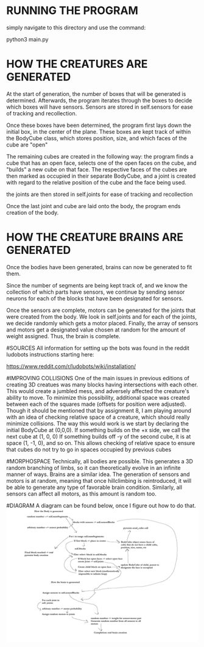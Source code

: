 # RUNNING THE PROGRAM
simply navigate to this directory and use the command:

python3 main.py

# HOW THE CREATURES ARE GENERATED
At the start of generation, the number of boxes that will be generated is determined.
Afterwards, the program iterates through the boxes to decide which boxes will have sensors. 
Sensors are stored in self.sensors for ease of tracking and recollection. 

Once these boxes have been determined, the program first lays down the initial box, in the center of the plane. 
These boxes are kept track of within the BodyCube class, which stores position, size, and which faces of the cube are "open"

The remaining cubes are created in the following way: the program finds a cube that has an open face, selects one of the open faces on 
the cube, and "builds" a new cube on that face. The respective faces of the cubes are then marked as occupied in their separate BodyCube,
and a joint is created with regard to the relative position of the cube and the face being used. 

the joints are then stored in self.joints for ease of tracking and recollection

Once the last joint and cube are laid onto the body, the program ends creation of the body.

# HOW THE CREATURE BRAINS ARE GENERATED
Once the bodies have been generated, brains can now be generated to fit them. 

Since the number of segments are being kept track of, and we know the collection of which parts have sensors, we continue by sending
sensor neurons for each of the blocks that have been designated for sensors. 

Once the sensors are complete, motors can be generated for the joints that were created from the body. We look in self.joints and 
for each of the joints, we decide randomly which gets a motor placed. Finally, the array of sensors and motors get a designated value
chosen at random for the amount of weight assigned. Thus, the brain is complete. 

#SOURCES
All information for setting up the bots was found in the reddit ludobots instructions starting here:

https://www.reddit.com/r/ludobots/wiki/installation/

#IMPROVING COLLISIONS
One of the main issues in previous editions of creating 3D creatues was many blocks having intersections with each other.
This would create a jumbled mess, and adversely affected the creature's ability to move. 
To minimize this possibility, additional space was created between each of the squares made (offsets for position were adjusted).
Though it should be mentioned that by assignment 8, I am playing around with an idea of checking relative space of a creature, which should really minimize collisions.
The way this would work is we start by declaring the initial BodyCube at (0,0,0). If something builds on the +x side, we call the next cube at (1, 0, 0)
If something builds off -y of the second cube, it is at space (1, -1, 0), and so on. This allows checking of relative space to ensure that cubes do not try to go in spaces occupied by previous cubes

#MORPHOSPACE
Technically, all bodies are possible. This generates a 3D random branching of limbs, so it can theoretically evolve in an infinite manner of ways. 
Brains are a similar idea. The generation of sensors and motors is at random, meaning that once hillclimbing is reintroduced, it will be able 
to generate any type of favorable brain condition. Similarly, all sensors can affect all motors, as this amount is random too. 

#DIAGRAM
A diagram can be found below, once I figure out how to do that. 
![alt text](https://github.com/AlexChen0/ArtificialLifeAC/blob/main/3DCreatureLogic.png)